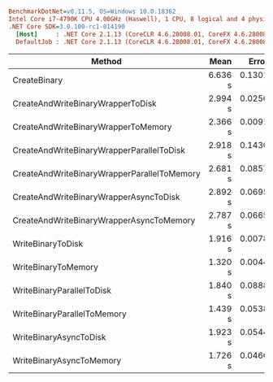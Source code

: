 ``` ini

BenchmarkDotNet=v0.11.5, OS=Windows 10.0.18362
Intel Core i7-4790K CPU 4.00GHz (Haswell), 1 CPU, 8 logical and 4 physical cores
.NET Core SDK=3.0.100-rc1-014190
  [Host]     : .NET Core 2.1.13 (CoreCLR 4.6.28008.01, CoreFX 4.6.28008.01), 64bit RyuJIT
  DefaultJob : .NET Core 2.1.13 (CoreCLR 4.6.28008.01, CoreFX 4.6.28008.01), 64bit RyuJIT


```
|                                      Method |    Mean |    Error |   StdDev |  Median |       Gen 0 |       Gen 1 |     Gen 2 |  Allocated |
|-------------------------------------------- |--------:|---------:|---------:|--------:|------------:|------------:|----------:|-----------:|
|                                CreateBinary | 6.636 s | 0.1301 s | 0.2137 s | 6.675 s | 447000.0000 | 136000.0000 | 1000.0000 |  424.38 MB |
|           CreateAndWriteBinaryWrapperToDisk | 2.994 s | 0.0256 s | 0.0227 s | 2.989 s | 392000.0000 |  67000.0000 |         - | 2753.94 MB |
|         CreateAndWriteBinaryWrapperToMemory | 2.366 s | 0.0091 s | 0.0081 s | 2.365 s | 476000.0000 |   3000.0000 |         - | 2329.33 MB |
|   CreateAndWriteBinaryWrapperParallelToDisk | 2.918 s | 0.1430 s | 0.4126 s | 2.768 s | 760000.0000 | 237000.0000 | 1000.0000 |   429.7 MB |
| CreateAndWriteBinaryWrapperParallelToMemory | 2.681 s | 0.0857 s | 0.2331 s | 2.646 s | 891000.0000 | 244000.0000 | 1000.0000 |  428.84 MB |
|      CreateAndWriteBinaryWrapperAsyncToDisk | 2.892 s | 0.0695 s | 0.2039 s | 2.863 s | 963000.0000 | 330000.0000 | 1000.0000 |  462.47 MB |
|    CreateAndWriteBinaryWrapperAsyncToMemory | 2.787 s | 0.0665 s | 0.1961 s | 2.754 s | 971000.0000 | 320000.0000 | 1000.0000 |  462.47 MB |
|                           WriteBinaryToDisk | 1.916 s | 0.0078 s | 0.0065 s | 1.916 s | 186000.0000 |  45000.0000 |         - |  1100.7 MB |
|                         WriteBinaryToMemory | 1.320 s | 0.0044 s | 0.0041 s | 1.320 s | 168000.0000 |           - |         - |  676.11 MB |
|                   WriteBinaryParallelToDisk | 1.840 s | 0.0888 s | 0.2604 s | 1.818 s | 552000.0000 | 186000.0000 | 1000.0000 |    2.78 MB |
|                 WriteBinaryParallelToMemory | 1.439 s | 0.0538 s | 0.1518 s | 1.422 s | 550000.0000 | 184000.0000 | 1000.0000 |    1.24 MB |
|                      WriteBinaryAsyncToDisk | 1.923 s | 0.0544 s | 0.1603 s | 1.940 s | 738000.0000 | 262000.0000 | 1000.0000 |    7.84 MB |
|                    WriteBinaryAsyncToMemory | 1.726 s | 0.0466 s | 0.1359 s | 1.700 s | 737000.0000 | 264000.0000 | 1000.0000 |    7.83 MB |
